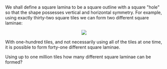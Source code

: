 We shall define a square lamina to be a square outline with a square "hole" so that the shape possesses vertical and horizontal symmetry. For example, using exactly thirty-two square tiles we can form two different square laminae:

<p align="center"><img src="https://projecteuler.net/project/images/p173_square_laminas.gif" /></p>

With one-hundred tiles, and not necessarily using all of the tiles at one time, it is possible to form forty-one different square laminae.

Using up to one million tiles how many different square laminae can be formed?
